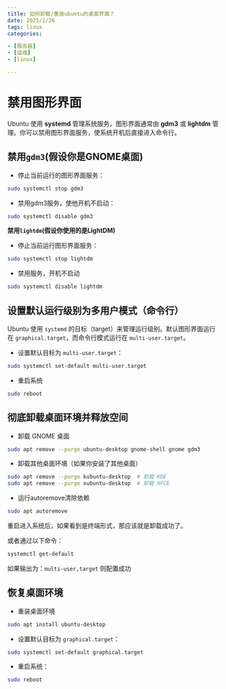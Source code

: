 ```yaml
---
title: 如何卸载/重装ubuntu的桌面界面？
date: 2025/2/26
tags: linux
categories:

- [服务器]
- [运维]
- [linux]

---
```


# 禁用图形界面

Ubuntu 使用 **systemd** 管理系统服务，图形界面通常由 **gdm3** 或 **lightdm** 管理。你可以禁用图形界面服务，使系统开机后直接进入命令行。

<!-- more -->

## 禁用`gdm3`(假设你是GNOME桌面)

- 停止当前运行的图形界面服务：

```bash
sudo systemctl stop gdm3
```

- 禁用gdm3服务，使他开机不启动：

```bash
sudo systemctl disable gdm3
```

**禁用`lightdm`(假设你使用的是LightDM)**

- 停止当前运行图形界面服务：

```bash
sudo systemctl stop lightdm
```

- 禁用服务，开机不启动

```bash
sudo systemctl disable lightdm
```

## 设置默认运行级别为多用户模式（命令行）

Ubuntu 使用 `systemd` 的目标（target）来管理运行级别。默认图形界面运行在 `graphical.target`，而命令行模式运行在 `multi-user.target`。

- 设置默认目标为 `multi-user.target`：

```bash
sudo systemctl set-default multi-user.target
```

- 重启系统

```bash
sudo reboot
```

## 彻底卸载桌面环境并释放空间

- 卸载 GNOME 桌面

```bash
sudo apt remove --purge ubuntu-desktop gnome-shell gnome gdm3
```

- 卸载其他桌面环境（如果你安装了其他桌面）

```bash
sudo apt remove --purge kubuntu-desktop  # 卸载 KDE
sudo apt remove --purge xubuntu-desktop  # 卸载 XFCE
```

- 运行autoremove清除依赖

```bash
sudo apt autoremove
```

重启进入系统后，如果看到是终端形式，那应该就是卸载成功了。

或者通过以下命令：

```bash
systemctl get-default
```

如果输出为：`multi-user,target` 则配置成功

## 恢复桌面环境

- 重装桌面环境

```bash
sudo apt install ubuntu-desktop
```

- 设置默认目标为 `graphical.target`：

```bash
sudo systemctl set-default graphical.target
```

- 重启系统：

```bash
sudo reboot
```
